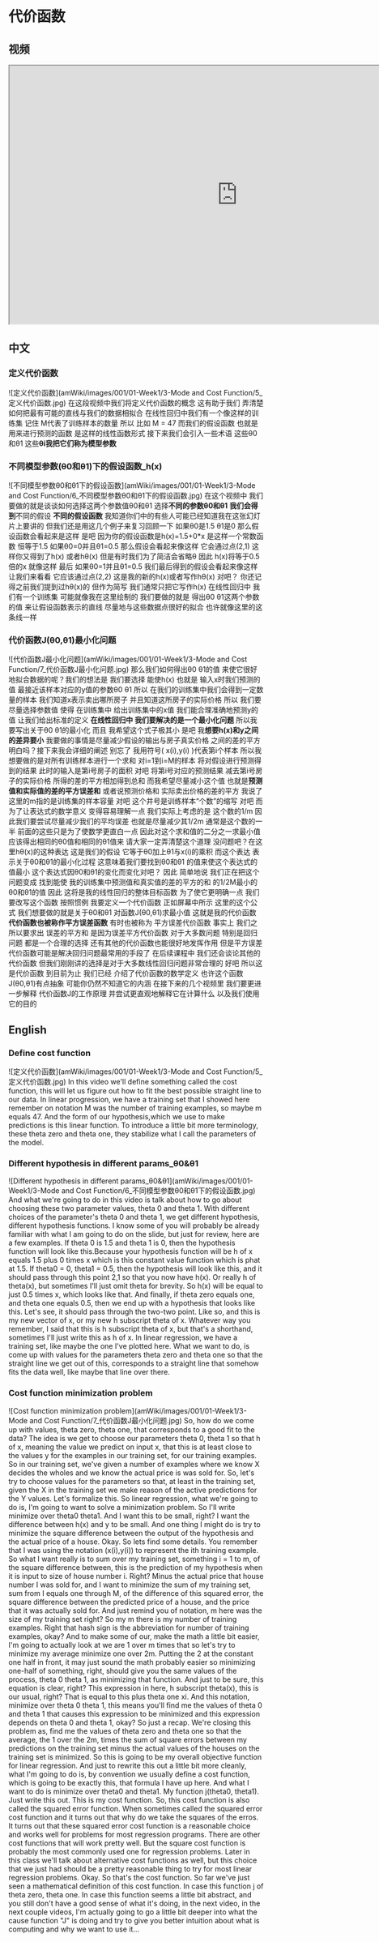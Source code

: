 # 代价函数
## 视频
<iframe height=510 width=900 src="https://d3c33hcgiwev3.cloudfront.net/02.2-V2-LinearRegressionWithOneVariable-CostFunction.b1832fa0b22b11e49f072fa475844d6b/full/540p/index.webm?Expires=1497744000&Signature=Pq40zc67FbejyERa-8dYJHc851m-ImP93zPHaCxh-pUtVaF1p9bPrwb0z~zv8ONjkCvJDq4Ta54uJffG~U5uAC2G306mHbYjDKk9RDboxfT83P918-P025F1bZphhiB7Nr2d8yuGKYb4c61JGFzaFRaDSozHEUUyHPopOq~ByDs_&Key-Pair-Id=APKAJLTNE6QMUY6HBC5A"></iframe>

## 中文
### 定义代价函数
![定义代价函数](amWiki/images/001/01-Week1/3-Mode and Cost Function/5_定义代价函数.jpg)
在这段视频中我们将定义代价函数的概念 这有助于我们 弄清楚如何把最有可能的直线与我们的数据相拟合 在线性回归中我们有一个像这样的训练集 记住 M代表了训练样本的数量 所以 比如 M = 47 而我们的假设函数 也就是用来进行预测的函数 是这样的线性函数形式 接下来我们会引入一些术语 这些θ0和θ1 这些**θi我把它们称为模型参数**
### 不同模型参数(θ0和θ1)下的假设函数_h(x)
![不同模型参数θ0和θ1下的假设函数](amWiki/images/001/01-Week1/3-Mode and Cost Function/6_不同模型参数θ0和θ1下的假设函数.jpg)
在这个视频中 我们要做的就是谈谈如何选择这两个参数值θ0和θ1  选择**不同的参数θ0和θ1** **我们会得到**不同的假设 **不同的假设函数** 我知道你们中的有些人可能已经知道我在这张幻灯片上要讲的 但我们还是用这几个例子来复习回顾一下 如果θ0是1.5 θ1是0 那么假设函数会看起来是这样 是吧 因为你的假设函数是h(x)=1.5+0*x 是这样一个常数函数 恒等于1.5 如果θ0=0并且θ1=0.5 那么假设会看起来像这样 它会通过点(2,1) 这样你又得到了h(x) 或者hθ(x) 但是有时我们为了简洁会省略θ 因此 h(x)将等于0.5倍的x 就像这样 最后 如果θ0=1并且θ1=0.5 我们最后得到的假设会看起来像这样 让我们来看看 它应该通过点(2,2) 这是我的新的h(x)或者写作hθ(x) 对吧？ 你还记得之前我们提到过hθ(x)的 但作为简写 我们通常只把它写作h(x)  在线性回归中 我们有一个训练集 可能就像我在这里绘制的 我们要做的就是 得出θ0 θ1这两个参数的值 来让假设函数表示的直线 尽量地与这些数据点很好的拟合 也许就像这里的这条线一样
### 代价函数J(θ0,θ1)最小化问题
![代价函数J最小化问题](amWiki/images/001/01-Week1/3-Mode and Cost Function/7_代价函数J最小化问题.jpg)
那么我们如何得出θ0 θ1的值 来使它很好地拟合数据的呢？我们的想法是 我们要选择 能使h(x) 也就是 输入x时我们预测的值 最接近该样本对应的y值的参数θ0 θ1 所以 在我们的训练集中我们会得到一定数量的样本 我们知道x表示卖出哪所房子 并且知道这所房子的实际价格 所以 我们要尽量选择参数值 使得 在训练集中 给出训练集中的x值 我们能合理准确地预测y的值 让我们给出标准的定义 **在线性回归中 我们要解决的是一个最小化问题** 所以我要写出关于θ0 θ1的最小化 而且 我希望这个式子极其小 是吧 我**想要h(x)和y之间的差异要小** 我要做的事情是尽量减少假设的输出与房子真实价格 之间的差的平方 明白吗？接下来我会详细的阐述 别忘了 我用符号( x(i),y(i) )代表第i个样本 所以我想要做的是对所有训练样本进行一个求和 对i=1到i=M的样本 将对假设进行预测得到的结果 此时的输入是第i号房子的面积 对吧 将第i号对应的预测结果 减去第i号房子的实际价格 所得的差的平方相加得到总和 而我希望尽量减小这个值 也就是**预测值和实际值的差的平方误差和** 或者说预测价格和 实际卖出价格的差的平方 我说了这里的m指的是训练集的样本容量 对吧 这个井号是训练样本“个数”的缩写 对吧 而为了让表达式的数学意义 变得容易理解一点 我们实际上考虑的是 这个数的1/m 因此我们要尝试尽量减少我们的平均误差 也就是尽量减少其1/2m 通常是这个数的一半 前面的这些只是为了使数学更直白一点 因此对这个求和值的二分之一求最小值 应该得出相同的θ0值和相同的θ1值来 请大家一定弄清楚这个道理 没问题吧？在这里hθ(x)的这种表达 这是我们的假设 它等于θ0加上θ1与x(i)的乘积 而这个表达 表示关于θ0和θ1的最小化过程 这意味着我们要找到θ0和θ1 的值来使这个表达式的值最小 这个表达式因θ0和θ1的变化而变化对吧？ 因此 简单地说 我们正在把这个问题变成 找到能使 我的训练集中预测值和真实值的差的平方的和 的1/2M最小的θ0和θ1的值 因此 这将是我的线性回归的整体目标函数 为了使它更明确一点 我们要改写这个函数 按照惯例 我要定义一个代价函数 正如屏幕中所示 这里的这个公式 我们想要做的就是关于θ0和θ1 对函数J(θ0,θ1)求最小值 这就是我的代价函数 **代价函数也被称作平方误差函数** 有时也被称为 平方误差代价函数 事实上 我们之所以要求出 误差的平方和 是因为误差平方代价函数 对于大多数问题 特别是回归问题 都是一个合理的选择 还有其他的代价函数也能很好地发挥作用 但是平方误差代价函数可能是解决回归问题最常用的手段了 在后续课程中 我们还会谈论其他的代价函数 但我们刚刚讲的选择是对于大多数线性回归问题非常合理的 好吧 所以这是代价函数 到目前为止 我们已经 介绍了代价函数的数学定义 也许这个函数J(θ0,θ1)有点抽象 可能你仍然不知道它的内涵 在接下来的几个视频里 我们要更进一步解释 代价函数J的工作原理 并尝试更直观地解释它在计算什么 以及我们使用它的目的
## English
### Define cost function
![定义代价函数](amWiki/images/001/01-Week1/3-Mode and Cost Function/5_定义代价函数.jpg)
In this video we'll define something called the cost function, this will let us figure out how to fit the best possible straight line to our data. In linear progression, we have a training set that I showed here remember on notation M was the number of training examples, so maybe m equals 47. And the form of our hypothesis,which we use to make predictions is this linear function. To introduce a little bit more terminology, these theta zero and theta one, they stabilize what I call the parameters of the model.
### Different hypothesis in different params_θ0&θ1
![Different hypothesis in different params_θ0&θ1](amWiki/images/001/01-Week1/3-Mode and Cost Function/6_不同模型参数θ0和θ1下的假设函数.jpg)
And what we're going to do in this video is talk about how to go about choosing these two parameter values, theta 0 and theta 1. With different choices of the parameter's theta 0 and theta 1, we get different hypothesis, different hypothesis functions. I know some of you will probably be already familiar with what I am going to do on the slide, but just for review, here are a few examples. If theta 0 is 1.5 and theta 1 is 0, then the hypothesis function will look like this.Because your hypothesis function will be h of x equals 1.5 plus 0 times x which is this constant value function which is phat at 1.5. If theta0 = 0, theta1 = 0.5, then the hypothesis will look like this, and it should pass through this point 2,1 so that you now have h(x). Or really h of theta(x), but sometimes I'll just omit theta for brevity. So h(x) will be equal to just 0.5 times x, which looks like that. And finally, if theta zero equals one, and theta one equals 0.5, then we end up with a hypothesis that looks like this. Let's see, it should pass through the two-two point. Like so, and this is my new vector of x, or my new h subscript theta of x. Whatever way you remember, I said that this is h subscript theta of x, but that's a shorthand, sometimes I'll just write this as h of x. In linear regression, we have a training set, like maybe the one I've plotted here. What we want to do, is come up with values for the parameters theta zero and theta one so that the straight line we get out of this, corresponds to a straight line that somehow fits the data well, like maybe that line over there.
### Cost function minimization problem
![Cost function minimization problem](amWiki/images/001/01-Week1/3-Mode and Cost Function/7_代价函数J最小化问题.jpg)
So, how do we come up with values, theta zero, theta one, that corresponds to a good fit to the data? The idea is we get to choose our parameters theta 0, theta 1 so that h of x, meaning the value we predict on input x, that this is at least close to the values y for the examples in our training set, for our training examples. So in our training set, we've given a number of examples where we know X decides the wholes and we know the actual price is was sold for. So, let's try to choose values for the parameters so that, at least in the training set, given the X in the training set we make reason of the active predictions for the Y values. Let's formalize this. So linear regression, what we're going to do is, I'm going to want to solve a minimization problem. So I'll write minimize over theta0 theta1. And I want this to be small, right? I want the difference between h(x) and y to be small. And one thing I might do is try to minimize the square difference between the output of the hypothesis and the actual price of a house. Okay. So lets find some details. You remember that I was using the notation (x(i),y(i)) to represent the ith training example. So what I want really is to sum over my training set, something i = 1 to m, of the square difference between, this is the prediction of my hypothesis when it is input to size of house number i. Right? Minus the actual price that house number I was sold for, and I want to minimize the sum of my training set, sum from I equals one through M, of the difference of this squared error, the square difference between the predicted price of a house, and the price that it was actually sold for. And just remind you of notation, m here was the size of my training set right? So my m there is my number of training examples. Right that hash sign is the abbreviation for number of training examples, okay? And to make some of our, make the math a little bit easier, I'm going to actually look at we are 1 over m times that so let's try to minimize my average minimize one over 2m. Putting the 2 at the constant one half in front, it may just sound the math probably easier so minimizing one-half of something, right, should give you the same values of the process, theta 0 theta 1, as minimizing that function. And just to be sure, this equation is clear, right? This expression in here, h subscript theta(x), this is our usual, right? That is equal to this plus theta one xi. And this notation, minimize over theta 0 theta 1, this means you'll find me the values of theta 0 and theta 1 that causes this expression to be minimized and this expression depends on theta 0 and theta 1, okay? So just a recap. We're closing this problem as, find me the values of theta zero and theta one so that the average, the 1 over the 2m, times the sum of square errors between my predictions on the training set minus the actual values of the houses on the training set is minimized. So this is going to be my overall objective function for linear regression. And just to rewrite this out a little bit more cleanly, what I'm going to do is, by convention we usually define a cost function, which is going to be exactly this, that formula I have up here. And what I want to do is minimize over theta0 and theta1. My function j(theta0, theta1). Just write this out. This is my cost function. So, this cost function is also called the squared error function. When sometimes called the squared error cost function and it turns out that why do we take the squares of the erros. It turns out that these squared error cost function is a reasonable choice and works well for problems for most regression programs. There are other cost functions that will work pretty well. But the square cost function is probably the most commonly used one for regression problems. Later in this class we'll talk about alternative cost functions as well, but this choice that we just had should be a pretty reasonable thing to try for most linear regression problems. Okay. So that's the cost function. So far we've just seen a mathematical definition of this cost function. In case this function j of theta zero, theta one. In case this function seems a little bit abstract, and you still don't have a good sense of what it's doing, in the next video, in the next couple videos, I'm actually going to go a little bit deeper into what the cause function "J" is doing and try to give you better intuition about what is computing and why we want to use it...
